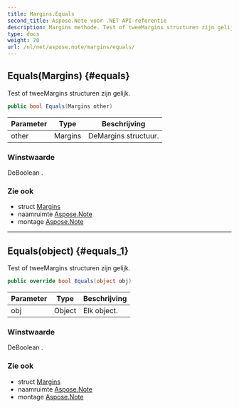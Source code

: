 ```yaml
---
title: Margins.Equals
second_title: Aspose.Note voor .NET API-referentie
description: Margins methode. Test of tweeMargins structuren zijn gelijk.
type: docs
weight: 70
url: /nl/net/aspose.note/margins/equals/
---
```

## Equals(Margins) {#equals}

Test of tweeMargins structuren zijn gelijk.

```csharp
public bool Equals(Margins other)
```

| Parameter | Type | Beschrijving |
| --- | --- | --- |
| other | Margins | DeMargins structuur. |

### Winstwaarde

DeBoolean .

### Zie ook

* struct [Margins](../)
* naamruimte [Aspose.Note](../../margins/)
* montage [Aspose.Note](../../../)

---

## Equals(object) {#equals_1}

Test of tweeMargins structuren zijn gelijk.

```csharp
public override bool Equals(object obj)
```

| Parameter | Type | Beschrijving |
| --- | --- | --- |
| obj | Object | Elk object. |

### Winstwaarde

DeBoolean .

### Zie ook

* struct [Margins](../)
* naamruimte [Aspose.Note](../../margins/)
* montage [Aspose.Note](../../../)


